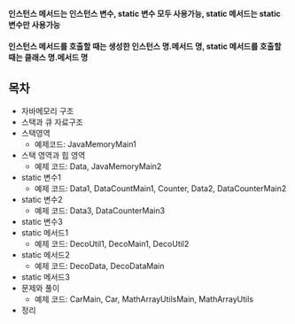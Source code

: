 #### 인스턴스 메서드는 인스턴스 변수, static 변수 모두 사용가능, static 메서드는 static 변수만 사용가능
#### 인스턴스 메서드를 호출할 때는 생성한 인스턴스 명.메서드 명, static 메서드를 호출할 때는 클래스 명.메서드 명

## 목차
- 자바메모리 구조
- 스택과 큐 자료구조
- 스택영역
  - 예제코드: JavaMemoryMain1
- 스택 영역과 힙 영역
  - 예제 코드: Data, JavaMemoryMain2
- static 변수1
  - 예제 코드: Data1, DataCountMain1, Counter, Data2, DataCounterMain2
- static 변수2
  - 예제 코드: Data3, DataCounterMain3
- static 변수3
- static 메서드1
  - 예제 코드: DecoUtil1, DecoMain1, DecoUtil2
- static 메서드2
  - 예제 코드: DecoData, DecoDataMain
- static 메서드3
- 문제와 풀이
  - 예제 코드: CarMain, Car, MathArrayUtilsMain, MathArrayUtils 
- 정리
